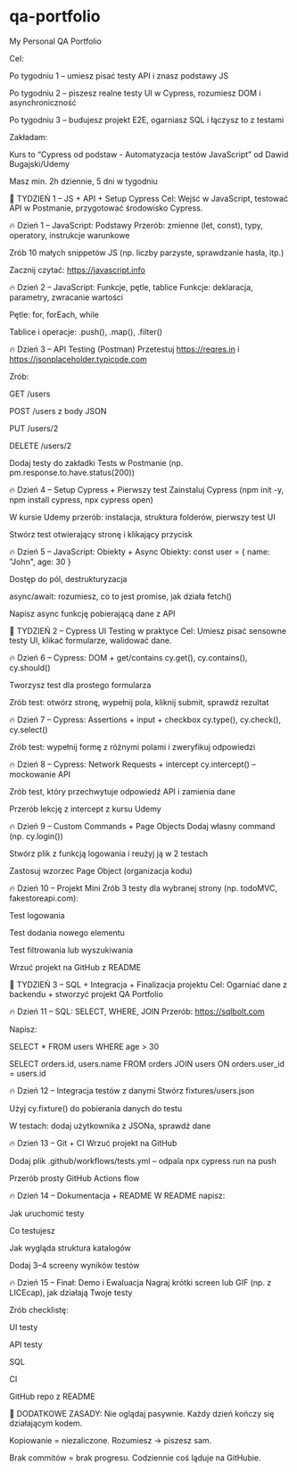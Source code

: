 # qa-portfolio
My Personal QA Portfolio

 Cel:

Po tygodniu 1 – umiesz pisać testy API i znasz podstawy JS

Po tygodniu 2 – piszesz realne testy UI w Cypress, rozumiesz DOM i asynchroniczność

Po tygodniu 3 – budujesz projekt E2E, ogarniasz SQL i łączysz to z testami

Zakładam:

Kurs to “Cypress od podstaw - Automatyzacja testów JavaScript” od Dawid Bugajski/Udemy

Masz min. 2h dziennie, 5 dni w tygodniu

📅 TYDZIEŃ 1 – JS + API + Setup Cypress
Cel: Wejść w JavaScript, testować API w Postmanie, przygotować środowisko Cypress.

🔥 Dzień 1 – JavaScript: Podstawy
Przerób: zmienne (let, const), typy, operatory, instrukcje warunkowe

Zrób 10 małych snippetów JS (np. liczby parzyste, sprawdzanie hasła, itp.)

Zacznij czytać: https://javascript.info

🔥 Dzień 2 – JavaScript: Funkcje, pętle, tablice
Funkcje: deklaracja, parametry, zwracanie wartości

Pętle: for, forEach, while

Tablice i operacje: .push(), .map(), .filter()

🔥 Dzień 3 – API Testing (Postman)
Przetestuj https://reqres.in i https://jsonplaceholder.typicode.com

Zrób:

GET /users

POST /users z body JSON

PUT /users/2

DELETE /users/2

Dodaj testy do zakładki Tests w Postmanie (np. pm.response.to.have.status(200))

🔥 Dzień 4 – Setup Cypress + Pierwszy test
Zainstaluj Cypress (npm init -y, npm install cypress, npx cypress open)

W kursie Udemy przerób: instalacja, struktura folderów, pierwszy test UI

Stwórz test otwierający stronę i klikający przycisk

🔥 Dzień 5 – JavaScript: Obiekty + Async
Obiekty: const user = { name: "John", age: 30 }

Dostęp do pól, destrukturyzacja

async/await: rozumiesz, co to jest promise, jak działa fetch()

Napisz async funkcję pobierającą dane z API

📅 TYDZIEŃ 2 – Cypress UI Testing w praktyce
Cel: Umiesz pisać sensowne testy UI, klikać formularze, walidować dane.

🔥 Dzień 6 – Cypress: DOM + get/contains
cy.get(), cy.contains(), cy.should()

Tworzysz test dla prostego formularza

Zrób test: otwórz stronę, wypełnij pola, kliknij submit, sprawdź rezultat

🔥 Dzień 7 – Cypress: Assertions + input + checkbox
cy.type(), cy.check(), cy.select()

Zrób test: wypełnij formę z różnymi polami i zweryfikuj odpowiedzi

🔥 Dzień 8 – Cypress: Network Requests + intercept
cy.intercept() – mockowanie API

Zrób test, który przechwytuje odpowiedź API i zamienia dane

Przerób lekcję z intercept z kursu Udemy

🔥 Dzień 9 – Custom Commands + Page Objects
Dodaj własny command (np. cy.login())

Stwórz plik z funkcją logowania i reużyj ją w 2 testach

Zastosuj wzorzec Page Object (organizacja kodu)

🔥 Dzień 10 – Projekt Mini
Zrób 3 testy dla wybranej strony (np. todoMVC, fakestoreapi.com):

Test logowania

Test dodania nowego elementu

Test filtrowania lub wyszukiwania

Wrzuć projekt na GitHub z README

📅 TYDZIEŃ 3 – SQL + Integracja + Finalizacja projektu
Cel: Ogarniać dane z backendu + stworzyć projekt QA Portfolio

🔥 Dzień 11 – SQL: SELECT, WHERE, JOIN
Przerób: https://sqlbolt.com

Napisz:

SELECT * FROM users WHERE age > 30

SELECT orders.id, users.name FROM orders JOIN users ON orders.user_id = users.id

🔥 Dzień 12 – Integracja testów z danymi
Stwórz fixtures/users.json

Użyj cy.fixture() do pobierania danych do testu

W testach: dodaj użytkownika z JSONa, sprawdź dane

🔥 Dzień 13 – Git + CI
Wrzuć projekt na GitHub

Dodaj plik .github/workflows/tests.yml – odpala npx cypress run na push

Przerób prosty GitHub Actions flow

🔥 Dzień 14 – Dokumentacja + README
W README napisz:

Jak uruchomić testy

Co testujesz

Jak wygląda struktura katalogów

Dodaj 3–4 screeny wyników testów

🔥 Dzień 15 – Finał: Demo i Ewaluacja
Nagraj krótki screen lub GIF (np. z LICEcap), jak działają Twoje testy

Zrób checklistę:

 UI testy

 API testy

 SQL

 CI

 GitHub repo z README

🧨 DODATKOWE ZASADY:
Nie oglądaj pasywnie. Każdy dzień kończy się działającym kodem.

Kopiowanie = niezaliczone. Rozumiesz → piszesz sam.

Brak commitów = brak progresu. Codziennie coś ląduje na GitHubie.
